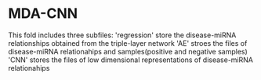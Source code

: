 # MDA-CNN



This fold includes three subfiles:
'regression' store the disease-miRNA relationships obtained from the triple-layer network
'AE' stroes the files of disease-miRNA relationahips and samples(positive and negative samples)
'CNN' stores the files of low dimensional representations of disease-miRNA relationahips





